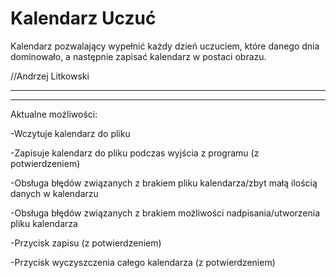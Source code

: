 # Kalendarz Uczuć
Kalendarz pozwalający wypełnić każdy dzień uczuciem, które danego dnia dominowało, a następnie zapisać kalendarz w postaci obrazu. 

//Andrzej Litkowski

------------------------------------------------------------------------------------------------------------------------------------------
------------------------------------------------------------------------------------------------------------------------------------------

Aktualne możliwości:

-Wczytuje kalendarz do pliku

-Zapisuje kalendarz do pliku podczas wyjścia z programu (z potwierdzeniem)

-Obsługa błędów związanych z brakiem pliku kalendarza/zbyt małą ilością danych w kalendarzu

-Obsługa błędów związanych z brakiem możliwości nadpisania/utworzenia pliku kalendarza

-Przycisk zapisu (z potwierdzeniem)

-Przycisk wyczyszczenia całego kalendarza (z potwierdzeniem)

